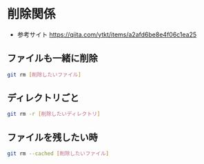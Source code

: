 # 削除関係

- 参考サイト
https://qiita.com/ytkt/items/a2afd6be8e4f06c1ea25

## ファイルも一緒に削除

```bash
git rm [削除したいファイル]
```

## ディレクトリごと

```bash
git rm -r [削除したいディレクトリ]
```

## ファイルを残したい時

```bash
git rm --cached [削除したいファイル]
```